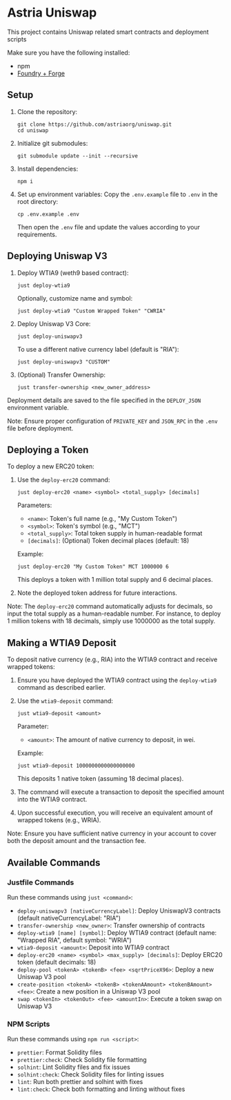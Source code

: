 # Astria Uniswap

This project contains Uniswap related smart contracts and deployment scripts

Make sure you have the following installed:

  * npm
  * [Foundry + Forge](https://book.getfoundry.sh/getting-started/installation)

## Setup

1. Clone the repository:
   ```
   git clone https://github.com/astriaorg/uniswap.git
   cd uniswap
   ```

2. Initialize git submodules:
   ```
   git submodule update --init --recursive
   ```

3. Install dependencies:
   ```
   npm i
   ```

4. Set up environment variables:
   Copy the `.env.example` file to `.env` in the root directory:
   ```
   cp .env.example .env
   ```
   Then open the `.env` file and update the values according to your requirements.

## Deploying Uniswap V3

1. Deploy WTIA9 (weth9 based contract):
   ```
   just deploy-wtia9
   ```
   Optionally, customize name and symbol:
   ```
   just deploy-wtia9 "Custom Wrapped Token" "CWRIA"
   ```

2. Deploy Uniswap V3 Core:
   ```
   just deploy-uniswapv3
   ```
   To use a different native currency label (default is "RIA"):
   ```
   just deploy-uniswapv3 "CUSTOM"
   ```

3. (Optional) Transfer Ownership:
   ```
   just transfer-ownership <new_owner_address>
   ```

Deployment details are saved to the file specified in the `DEPLOY_JSON` environment variable.

Note: Ensure proper configuration of `PRIVATE_KEY` and `JSON_RPC` in the `.env` file before deployment.

## Deploying a Token

To deploy a new ERC20 token:

1. Use the `deploy-erc20` command:
   ```
   just deploy-erc20 <name> <symbol> <total_supply> [decimals]
   ```
   Parameters:
   - `<name>`: Token's full name (e.g., "My Custom Token")
   - `<symbol>`: Token's symbol (e.g., "MCT")
   - `<total_supply>`: Total token supply in human-readable format
   - `[decimals]`: (Optional) Token decimal places (default: 18)

   Example:
   ```
   just deploy-erc20 "My Custom Token" MCT 1000000 6
   ```
   This deploys a token with 1 million total supply and 6 decimal places.

2. Note the deployed token address for future interactions.

Note: The `deploy-erc20` command automatically adjusts for decimals, so input the total supply as a human-readable number. For instance, to deploy 1 million tokens with 18 decimals, simply use 1000000 as the total supply.

## Making a WTIA9 Deposit

To deposit native currency (e.g., RIA) into the WTIA9 contract and receive wrapped tokens:

1. Ensure you have deployed the WTIA9 contract using the `deploy-wtia9` command as described earlier.

2. Use the `wtia9-deposit` command:
   ```
   just wtia9-deposit <amount>
   ```
   Parameter:
   - `<amount>`: The amount of native currency to deposit, in wei.

   Example:
   ```
   just wtia9-deposit 1000000000000000000
   ```
   This deposits 1 native token (assuming 18 decimal places).

3. The command will execute a transaction to deposit the specified amount into the WTIA9 contract.

4. Upon successful execution, you will receive an equivalent amount of wrapped tokens (e.g., WRIA).

Note: Ensure you have sufficient native currency in your account to cover both the deposit amount and the transaction fee.

## Available Commands

### Justfile Commands

Run these commands using `just <command>`:

- `deploy-uniswapv3 [nativeCurrencyLabel]`: Deploy UniswapV3 contracts (default nativeCurrencyLabel: "RIA")
- `transfer-ownership <new_owner>`: Transfer ownership of contracts
- `deploy-wtia9 [name] [symbol]`: Deploy WTIA9 contract (default name: "Wrapped RIA", default symbol: "WRIA")
- `wtia9-deposit <amount>`: Deposit into WTIA9 contract
- `deploy-erc20 <name> <symbol> <max_supply> [decimals]`: Deploy ERC20 token (default decimals: 18)
- `deploy-pool <tokenA> <tokenB> <fee> <sqrtPriceX96>`: Deploy a new Uniswap V3 pool
- `create-position <tokenA> <tokenB> <tokenAAmount> <tokenBAmount> <fee>`: Create a new position in a Uniswap V3 pool
- `swap <tokenIn> <tokenOut> <fee> <amountIn>`: Execute a token swap on Uniswap V3

### NPM Scripts

Run these commands using `npm run <script>`:

- `prettier`: Format Solidity files
- `prettier:check`: Check Solidity file formatting
- `solhint`: Lint Solidity files and fix issues
- `solhint:check`: Check Solidity files for linting issues
- `lint`: Run both prettier and solhint with fixes
- `lint:check`: Check both formatting and linting without fixes
